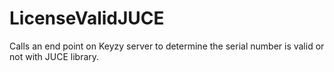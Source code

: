 # LicenseValidJUCE
Calls an end point on Keyzy server to determine the serial number is valid or not with JUCE library. 
